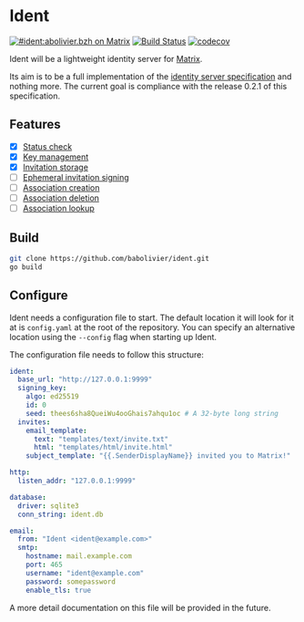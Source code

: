 # Ident

[![#ident:abolivier.bzh on Matrix](https://img.shields.io/matrix/ident:matrix.org.svg?logo=matrix&label=%23ident:abolivier.bzh)](https://matrix.to/#/#ident:abolivier.bzh) [![Build Status](https://travis-ci.org/babolivier/ident.svg?branch=master)](https://travis-ci.org/babolivier/ident) [![codecov](https://codecov.io/gh/babolivier/ident/branch/master/graph/badge.svg)](https://codecov.io/gh/babolivier/ident) 

Ident will be a lightweight identity server for [Matrix](https://matrix.org).

Its aim is to be a full implementation of the [identity server specification](https://matrix.org/docs/spec/identity_service/r0.2.1) and nothing more. The current goal is compliance with the release 0.2.1 of this specification.

## Features

* [x] [Status check](https://matrix.org/docs/spec/identity_service/r0.2.1#status-check)
* [x] [Key management](https://matrix.org/docs/spec/identity_service/r0.2.1#key-management)
* [x] [Invitation storage](https://matrix.org/docs/spec/identity_service/r0.2.1#invitation-storage)
* [ ] [Ephemeral invitation signing](https://matrix.org/docs/spec/identity_service/r0.2.1#ephemeral-invitation-signing)
* [ ] [Association creation](https://matrix.org/docs/spec/identity_service/r0.2.1#establishing-associations)
* [ ] [Association deletion](https://matrix.org/docs/spec/identity_service/r0.2.1#post-matrix-identity-api-v1-3pid-unbind)
* [ ] [Association lookup](https://matrix.org/docs/spec/identity_service/r0.2.1#association-lookup)

## Build

```bash
git clone https://github.com/babolivier/ident.git
go build
```

## Configure

Ident needs a configuration file to start. The default location it will look for it at is `config.yaml` at the root of the repository. You can specify an alternative location using the `--config` flag when starting up Ident.

The configuration file needs to follow this structure:

```yaml
ident:
  base_url: "http://127.0.0.1:9999"
  signing_key:
    algo: ed25519
    id: 0
    seed: thees6sha8QueiWu4ooGhais7ahqu1oc # A 32-byte long string
  invites:
    email_template:
      text: "templates/text/invite.txt"
      html: "templates/html/invite.html"
    subject_template: "{{.SenderDisplayName}} invited you to Matrix!"

http:
  listen_addr: "127.0.0.1:9999"

database:
  driver: sqlite3
  conn_string: ident.db

email:
  from: "Ident <ident@example.com>"
  smtp:
    hostname: mail.example.com
    port: 465
    username: "ident@example.com"
    password: somepassword
    enable_tls: true
```

A more detail documentation on this file will be provided in the future.